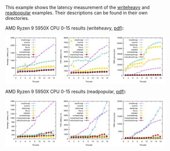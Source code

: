 This example shows the latency measurement of the [writeheavy](../writeheavy/)
and [readpopular](../readpopular/) examples. Their descriptions can be found in their own
directories.

AMD Ryzen 9 5950X CPU 0-15 results (writeheavy, [pdf](latency-writeheavy.pdf)):

![latency-writeheavy](latency-writeheavy.png)


AMD Ryzen 9 5950X CPU 0-15 results (readpopular, [pdf](latency-readpopular.pdf)):

![latency-readpopular](latency-readpopular.png)
